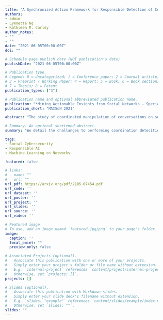 ```yaml
---
title: "A Synchronized Action Framework for Responsible Detection of Coordination on Social Media"
authors:
- admin
- Lynnette Ng
- Kathleen M. Carley
author_notes:
- ""
- ""
date: "2021-06-05T00:00:00Z"
doi: ""

# Schedule page publish date (NOT publication's date).
publishDate: "2021-06-05T00:00:00Z"

# Publication type.
# Legend: 0 = Uncategorized; 1 = Conference paper; 2 = Journal article;
# 3 = Preprint / Working Paper; 4 = Report; 5 = Book; 6 = Book section;
# 7 = Thesis; 8 = Patent
publication_types: ["3"]

# Publication name and optional abbreviated publication name.
publication: "*Mining Actionable Insights from Social Networks – Special Edition on Responsible Social Media Mining*"
publication_short: "MAISoN 2021"

abstract: "The study of coordinated manipulation of conversations on social media has become more prevalent as social media’s role in amplifying misinformation, hate, and polarization has come under scrutiny. We discuss the implications of successful coordination detection algorithms based on shifts of power, and consider how responsible coordination detection may be carried out through synchronized action. We then propose a Synchronized Action Framework for detection of automated coordination through construction and analysis of multi-view networks. We validate our framework by examining the Reopen America conversation on Twitter, discovering three coordinated campaigns. We further investigate covert coordination surrounding the protests and find the task to be far more complex than examples seen in prior work, demonstrating the need for our multi-view approach. A cluster of suspicious users is identified and the activity of three members is detailed. These users amplify protest messages using the same hashtags at very similar times, though they all focus on different states. Through this analysis, we emphasize both the potential usefulness of coordination detection algorithms in investigating amplification, and the need for careful and responsible deployment of such tools."

# Summary. An optional shortened abstract.
summary: "We detail the challanges to performing coordination detecition on social media in a responsible way, and propose a framework to meet these challanges. The framework is then used to form a specific detector, which detects a number of coordinated campaigns in a real Twitter dataset."

tags:
- Social Cybersecurity
- Responsible AI
- Machine Learning on Networks

featured: false

# links:
# - name: ""
#   url: ""
url_pdf: https://arxiv.org/pdf/2105.07454.pdf
url_code: ''
url_dataset: ''
url_poster: ''
url_project: ''
url_slides: ''
url_source: ''
url_video: ''

# Featured image
# To use, add an image named `featured.jpg/png` to your page's folder. 
image:
  caption: ''
  focal_point: ""
  preview_only: false

# Associated Projects (optional).
#   Associate this publication with one or more of your projects.
#   Simply enter your project's folder or file name without extension.
#   E.g. `internal-project` references `content/project/internal-project/index.md`.
#   Otherwise, set `projects: []`.
projects: []

# Slides (optional).
#   Associate this publication with Markdown slides.
#   Simply enter your slide deck's filename without extension.
#   E.g. `slides: "example"` references `content/slides/example/index.md`.
#   Otherwise, set `slides: ""`.
slides: ""
---
```

